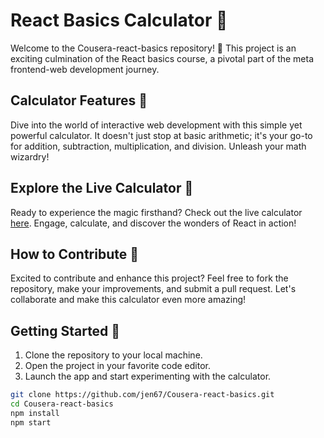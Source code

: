 # React Basics Calculator 🧮

Welcome to the Cousera-react-basics repository! 🚀 This project is an exciting culmination of the React basics course, a pivotal part of the meta frontend-web development journey.

## Calculator Features 🌟

Dive into the world of interactive web development with this simple yet powerful calculator. It doesn't just stop at basic arithmetic; it's your go-to for addition, subtraction, multiplication, and division. Unleash your math wizardry!

## Explore the Live Calculator 🚀

Ready to experience the magic firsthand? Check out the live calculator [here](https://jen67.github.io/Cousera-react-basics/). Engage, calculate, and discover the wonders of React in action!

## How to Contribute 🤝

Excited to contribute and enhance this project? Feel free to fork the repository, make your improvements, and submit a pull request. Let's collaborate and make this calculator even more amazing!

## Getting Started 🚀

1. Clone the repository to your local machine.
2. Open the project in your favorite code editor.
3. Launch the app and start experimenting with the calculator.

```bash
git clone https://github.com/jen67/Cousera-react-basics.git
cd Cousera-react-basics
npm install
npm start
